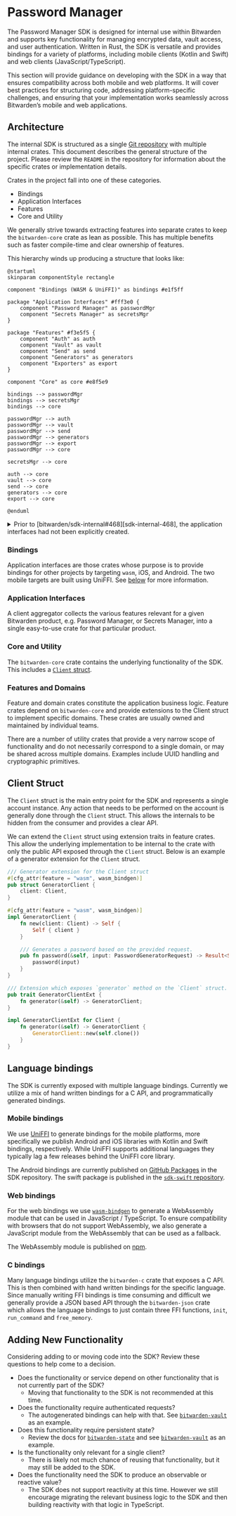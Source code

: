 # Password Manager

The Password Manager SDK is designed for internal use within Bitwarden and supports key
functionality for managing encrypted data, vault access, and user authentication. Written in Rust,
the SDK is versatile and provides bindings for a variety of platforms, including mobile clients
(Kotlin and Swift) and web clients (JavaScript/TypeScript).

This section will provide guidance on developing with the SDK in a way that ensures compatibility
across both mobile and web platforms. It will cover best practices for structuring code, addressing
platform-specific challenges, and ensuring that your implementation works seamlessly across
Bitwarden’s mobile and web applications.

## Architecture

The internal SDK is structured as a single
[Git repository](https://github.com/bitwarden/sdk-internal) with multiple internal crates. This
document describes the general structure of the project. Please review the `README` in the
repository for information about the specific crates or implementation details.

Crates in the project fall into one of these categories.

- Bindings
- Application Interfaces
- Features
- Core and Utility

We generally strive towards extracting features into separate crates to keep the `bitwarden-core`
crate as lean as possible. This has multiple benefits such as faster compile-time and clear
ownership of features.

This hierarchy winds up producing a structure that looks like:

```kroki type=plantuml
@startuml
skinparam componentStyle rectangle

component "Bindings (WASM & UniFFI)" as bindings #e1f5ff

package "Application Interfaces" #fff3e0 {
    component "Password Manager" as passwordMgr
    component "Secrets Manager" as secretsMgr
}

package "Features" #f3e5f5 {
    component "Auth" as auth
    component "Vault" as vault
    component "Send" as send
    component "Generators" as generators
    component "Exporters" as export
}

component "Core" as core #e8f5e9

bindings --> passwordMgr
bindings --> secretsMgr
bindings --> core

passwordMgr --> auth
passwordMgr --> vault
passwordMgr --> send
passwordMgr --> generators
passwordMgr --> export
passwordMgr --> core

secretsMgr --> core

auth --> core
vault --> core
send --> core
generators --> core
export --> core

@enduml
```

<details>
<summary>Prior to [bitwarden/sdk-internal#468][sdk-internal-468], the application interfaces had not been explicitly created.</summary>

```kroki type=plantuml
@startuml
skinparam componentStyle rectangle
skinparam defaultTextAlignment center

component "Bindings (WASM & UniFFI)" as bindings #lightblue

component "Core" as core #lightgreen

package "Features" {
    component "Auth" as auth #lavender
    component "Vault" as vault #lavender
    component "Exporters" as export #lavender
    component "Generators" as generators #lavender
    component "Send" as send #lavender
    component "Crypto" as crypto #lavender
}

bindings --> core
bindings --> auth
bindings --> vault
bindings --> export
bindings --> generators
bindings --> send

auth --> core
vault --> core
export --> core
generators --> core
send --> core
crypto --> core

@enduml
```

</details>

### Bindings

Application interfaces are those crates whose purpose is to provide bindings for other projects by
targeting `wasm`, iOS, and Android. The two mobile targets are built using UniFFI. See
[below](#language-bindings) for more information.

### Application Interfaces

A client aggregator collects the various features relevant for a given Bitwarden product, e.g.
Password Manager, or Secrets Manager, into a single easy-to-use crate for that particular product.

### Core and Utility

The `bitwarden-core` crate contains the underlying functionality of the SDK. This includes a
[`Client` struct](#client-struct).

### Features and Domains

Feature and domain crates constitute the application business logic. Feature crates depend on
`bitwarden-core` and provide extensions to the Client struct to implement specific domains.
<Bitwarden>These crates are usually owned and maintained by individual teams.</Bitwarden>

There are a number of utility crates that provide a very narrow scope of functionality and do not
necessarily correspond to a single domain, or may be shared across multiple domains. Examples
include UUID handling and cryptographic primitives.

## Client Struct

The `Client` struct is the main entry point for the SDK and represents a single account instance.
Any action that needs to be performed on the account is generally done through the `Client` struct.
This allows the internals to be hidden from the consumer and provides a clear API.

We can extend the `Client` struct using extension traits in feature crates. This allow the
underlying implementation to be internal to the crate with only the public API exposed through the
`Client` struct. Below is an example of a generator extension for the `Client` struct.

```rust
/// Generator extension for the Client struct
#[cfg_attr(feature = "wasm", wasm_bindgen)]
pub struct GeneratorClient {
    client: Client,
}

#[cfg_attr(feature = "wasm", wasm_bindgen)]
impl GeneratorClient {
    fn new(client: Client) -> Self {
        Self { client }
    }

    /// Generates a password based on the provided request.
    pub fn password(&self, input: PasswordGeneratorRequest) -> Result<String, PasswordError> {
        password(input)
    }
}

/// Extension which exposes `generator` method on the `Client` struct.
pub trait GeneratorClientExt {
    fn generator(&self) -> GeneratorClient;
}

impl GeneratorClientExt for Client {
    fn generator(&self) -> GeneratorClient {
        GeneratorClient::new(self.clone())
    }
}
```

## Language bindings

The SDK is currently exposed with multiple language bindings. Currently we utilize a mix of hand
written bindings for a C API, and programmatically generated bindings.

### Mobile bindings

We use [UniFFI](https://github.com/mozilla/uniffi-rs/) to generate bindings for the mobile
platforms, more specifically we publish Android and iOS libraries with Kotlin and Swift bindings,
respectively. While UniFFI supports additional languages they typically lag a few releases behind
the UniFFI core library.

The Android bindings are currently published on
[GitHub Packages](https://github.com/bitwarden/sdk/packages/1945788) in the SDK repository. The
swift package is published in the [`sdk-swift` repository](https://github.com/bitwarden/sdk-swift).

### Web bindings

For the web bindings we use [`wasm-bindgen`](https://github.com/rustwasm/wasm-bindgen) to generate a
WebAssembly module that can be used in JavaScript / TypeScript. To ensure compatibility with
browsers that do not support WebAssembly, we also generate a JavaScript module from the WebAssembly
that can be used as a fallback.

The WebAssembly module is published on [npm](https://www.npmjs.com/package/@bitwarden/sdk-internal).

### C bindings

Many language bindings utilize the `bitwarden-c` crate that exposes a C API. This is then combined
with hand written bindings for the specific language. Since manually writing FFI bindings is time
consuming and difficult we generally provide a JSON based API through the `bitwarden-json` crate
which allows the language bindings to just contain three FFI functions, `init`, `run_command` and
`free_memory`.

## Adding New Functionality

Considering adding to or moving code into the SDK? Review these questions to help come to a
decision.

- Does the functionality or service depend on other functionality that is not currently part of the
  SDK?
  - Moving that functionality to the SDK is not recommended at this time.
- Does the functionality require authenticated requests?
  - The autogenerated bindings can help with that. See [`bitwarden-vault`][vault-crate] as an
    example.
- Does this functionality require persistent state?
  - Review the docs for [`bitwarden-state`][state-crate] and see [`bitwarden-vault`][vault-crate] as
    an example.
- Is the functionality only relevant for a single client?
  - There is likely not much chance of reusing that functionality, but it may still be added to the
    SDK.
- Does the functionality need the SDK to produce an observable or reactive value?
  - The SDK does not support reactivity at this time. However we still encourage migrating the
    relevant business logic to the SDK and then building reactivity with that logic in TypeScript.

[sdk-internal-468]: https://github.com/bitwarden/sdk-internal/pull/468
[state-crate]: https://github.com/bitwarden/sdk-internal/tree/main/crates/bitwarden-state
[vault-crate]: https://github.com/bitwarden/sdk-internal/tree/main/crates/bitwarden-vault
